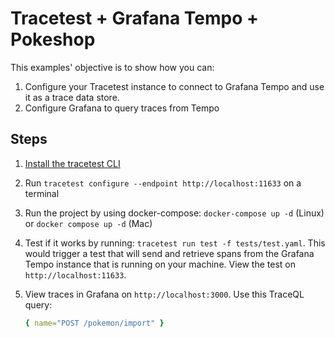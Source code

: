 # Tracetest + Grafana Tempo + Pokeshop

<!-- > [Read the detailed recipe for setting up Tracetest + Grafana Tempo + Pokeshop in our documentation.]() -->

This examples' objective is to show how you can:

1. Configure your Tracetest instance to connect to Grafana Tempo and use it as a trace data store.
2. Configure Grafana to query traces from Tempo

## Steps

1. [Install the tracetest CLI](https://docs.tracetest.io/installing/)
2. Run `tracetest configure --endpoint http://localhost:11633` on a terminal
3. Run the project by using docker-compose: `docker-compose up -d` (Linux) or `docker compose up -d` (Mac)
4. Test if it works by running: `tracetest run test -f tests/test.yaml`. This would trigger a test that will send and retrieve spans from the Grafana Tempo instance that is running on your machine. View the test on `http://localhost:11633`.
5. View traces in Grafana on `http://localhost:3000`. Use this TraceQL query:

    ```yaml
    { name="POST /pokemon/import" }
    ```
